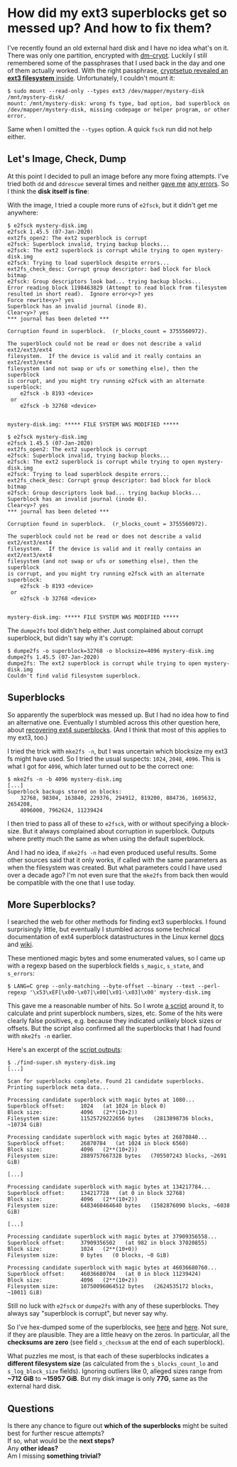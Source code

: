 How did my ext3 superblocks get so messed up? And how to fix them?
==================================================================



I've recently found an old external hard disk and I have no idea what's on it. There was only one partition, encrypted with [dm-crypt](https://www.kernel.org/doc/html/latest/admin-guide/device-mapper/dm-crypt.html). Luckily I still remembered some of the passphrases that I used back in the day and one of them actually worked.
With the right passphrase, [cryptsetup revealed an **ext3 filesystem** inside](https://github.com/meeque/mystery-disk/blob/master/out/mystery-disk.cryptsetup.log). Unfortunately, I couldn't mount it:

```
$ sudo mount --read-only --types ext3 /dev/mapper/mystery-disk /mnt/mystery-disk/
mount: /mnt/mystery-disk: wrong fs type, bad option, bad superblock on /dev/mapper/mystery-disk, missing codepage or helper program, or other error.
```

Same when I omitted the `--types` option. A quick `fsck` run did not help either.



Let's Image, Check, Dump
------------------------

At this point I decided to pull an image before any more fixing attempts. I've tried both `dd` and `ddrescue` several times and neither [gave me](https://github.com/meeque/mystery-disk/blob/master/out/mystery-disk.dd.log) [any errors](https://github.com/meeque/mystery-disk/blob/master/out/mystery-disk.ddrescue.log). So I think the **disk itself is fine**:

With the image, I tried a couple more runs of `e2fsck`, but it didn't get me anywhere:

```
$ e2fsck mystery-disk.img
e2fsck 1.45.5 (07-Jan-2020)
ext2fs_open2: The ext2 superblock is corrupt
e2fsck: Superblock invalid, trying backup blocks...
e2fsck: The ext2 superblock is corrupt while trying to open mystery-disk.img
e2fsck: Trying to load superblock despite errors...
ext2fs_check_desc: Corrupt group descriptor: bad block for block bitmap
e2fsck: Group descriptors look bad... trying backup blocks...
Error reading block 1198463829 (Attempt to read block from filesystem resulted in short read).  Ignore error<y>? yes
Force rewrite<y>? yes
Superblock has an invalid journal (inode 8).
Clear<y>? yes
*** journal has been deleted ***

Corruption found in superblock.  (r_blocks_count = 3755560972).

The superblock could not be read or does not describe a valid ext2/ext3/ext4
filesystem.  If the device is valid and it really contains an ext2/ext3/ext4
filesystem (and not swap or ufs or something else), then the superblock
is corrupt, and you might try running e2fsck with an alternate superblock:
    e2fsck -b 8193 <device>
 or
    e2fsck -b 32768 <device>


mystery-disk.img: ***** FILE SYSTEM WAS MODIFIED *****
```

```
$ e2fsck mystery-disk.img
e2fsck 1.45.5 (07-Jan-2020)
ext2fs_open2: The ext2 superblock is corrupt
e2fsck: Superblock invalid, trying backup blocks...
e2fsck: The ext2 superblock is corrupt while trying to open mystery-disk.img
e2fsck: Trying to load superblock despite errors...
ext2fs_check_desc: Corrupt group descriptor: bad block for block bitmap
e2fsck: Group descriptors look bad... trying backup blocks...
Superblock has an invalid journal (inode 8).
Clear<y>? yes
*** journal has been deleted ***

Corruption found in superblock.  (r_blocks_count = 3755560972).

The superblock could not be read or does not describe a valid ext2/ext3/ext4
filesystem.  If the device is valid and it really contains an ext2/ext3/ext4
filesystem (and not swap or ufs or something else), then the superblock
is corrupt, and you might try running e2fsck with an alternate superblock:
    e2fsck -b 8193 <device>
 or
    e2fsck -b 32768 <device>


mystery-disk.img: ***** FILE SYSTEM WAS MODIFIED *****
```

The `dumpe2fs` tool didn't help either. Just complained about corrupt superblock, but didn't say why it's corrupt:

```
$ dumpe2fs -o superblock=32768 -o blocksize=4096 mystery-disk.img
dumpe2fs 1.45.5 (07-Jan-2020)
dumpe2fs: The ext2 superblock is corrupt while trying to open mystery-disk.img
Couldn't find valid filesystem superblock.
```



Superblocks
-----------

So apparently the superblock was messed up. But I had no idea how to find an alternative one. Eventually I stumbled across this other question here, about [recovering ext4 superblocks](https://unix.stackexchange.com/questions/33284/recovering-ext4-superblocks). (And I think that most of this applies to my ext3, too.)

I tried the trick with `mke2fs -n`, but I was uncertain which blocksize my ext3 fs might have used. So I tried the usual suspects: `1024`, `2048`, `4096`. This is what I got for `4096`, which later turned out to be the correct one:

```
$ mke2fs -n -b 4096 mystery-disk.img 
[...]
Superblock backups stored on blocks: 
	32768, 98304, 163840, 229376, 294912, 819200, 884736, 1605632, 2654208, 
	4096000, 7962624, 11239424
```

I then tried to pass all of these to `e2fsck`, with or without specifying a block-size. But it always complained about corruption in superblock. Outputs where pretty much the same as when using the default superblock.

And I had no idea, if `mke2fs -n` had even produced useful results. Some other sources said that it only works, if called with the same parameters as when the filesystem was created. But what parameters could I have used over a decade ago? I'm not even sure that the `mke2fs` from back then would be compatible with the one that I use today.



More Superblocks?
-----------------

I searched the web for other methods for finding ext3 superblocks. I found surprisingly little, but eventually I stumbled across some technical documentation of ext4 superblock datastructures in the Linux kernel [docs](https://www.kernel.org/doc/html/latest/filesystems/ext4/globals.html) and [wiki](https://ext4.wiki.kernel.org/index.php/Ext4_Disk_Layout#The_Super_Block).

These mentioned magic bytes and some enumerated values, so I came up with a regexp based on the superblock fields `s_magic`, `s_state`, and `s_errors`:

```
$ LANG=C grep --only-matching --byte-offset --binary --text --perl-regexp '\x53\xEF[\x00-\x07]\x00[\x01-\x03]\x00' mystery-disk.img
```

This gave me a reasonable number of hits. So I wrote [a script](https://github.com/meeque/mystery-disk/blob/master/find-super.sh) around it, to calculate and print superblock numbers, sizes, etc. Some of the hits were clearly false positives, e.g. because they indicated unlikely block sizes or offsets. But the script also confirmed all the superblocks that I had found with `mke2fs -n` earlier.

Here's an excerpt of the [script outputs](https://github.com/meeque/mystery-disk/blob/master/out/mystery-disk.find-super.log):

```
$ ./find-super.sh mystery-disk.img
[...]

Scan for superblocks complete. Found 21 candidate superblocks.
Printing superblock meta data...

Processing candidate superblock with magic bytes at 1080...
Superblock offset:     1024   (at 1024 in block 0)
Block size:            4096   (2**(10+2))
Filesystem size:       11525729222656 bytes   (2813898736 blocks, ~10734 GiB)

Processing candidate superblock with magic bytes at 26870840...
Superblock offset:     26870784   (at 1024 in block 6560)
Block size:            4096   (2**(10+2))
Filesystem size:       2889757667328 bytes   (705507243 blocks, ~2691 GiB)

[...]

Processing candidate superblock with magic bytes at 134217784...
Superblock offset:     134217728   (at 0 in block 32768)
Block size:            4096   (2**(10+2))
Filesystem size:       6483460464640 bytes   (1582876090 blocks, ~6038 GiB)

[...]

Processing candidate superblock with magic bytes at 37909356558...
Superblock offset:     37909356502   (at 982 in block 37020855)
Block size:            1024   (2**(10+0))
Filesystem size:       0 bytes   (0 blocks, ~0 GiB)

Processing candidate superblock with magic bytes at 46036680760...
Superblock offset:     46036680704   (at 0 in block 11239424)
Block size:            4096   (2**(10+2))
Filesystem size:       10750096064512 bytes   (2624535172 blocks, ~10011 GiB)
```

Still no luck with `e2fsck` or `dumpe2fs` with any of these superblocks. They always say "superblock is corrupt", but never say why.

So I've hex-dumped some of the superblocks, see [here](https://github.com/meeque/mystery-disk/blob/master/out/mystery-disk.hexdump-superblock-0.log) and [here](https://github.com/meeque/mystery-disk/blob/master/out/mystery-disk.hexdump-superblock-32768.log). Not sure, if they are plausible. They are a little heavy on the zeros. In particular, all the **checksums are zero** (see field `s_checksum` at the end of each superblock).

What puzzles me most, is that each of these superblocks indicates a **different filesystem size** (as calculated from the `s_blocks_count_lo` and `s_log_block_size` fields). Ignoring outliers like 0, alleged sizes range from **~712 GiB** to **~15957 GiB**. But my disk image is only **77G**, same as the external hard disk.

Questions
---------

Is there any chance to figure out **which of the superblocks** might be suited best for further rescue attempts?  
If so, what would be the **next steps?**  
Any **other ideas?**  
Am I missing **something trivial?**  

